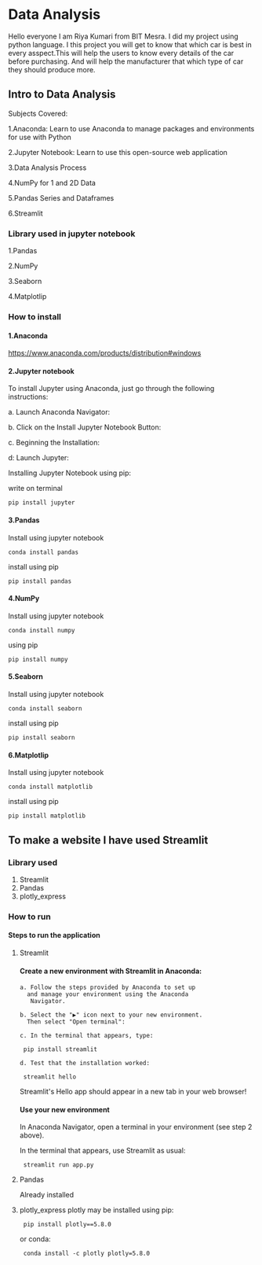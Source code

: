 
# Data Analysis
Hello everyone I am Riya Kumari from BIT Mesra.
I did my project using python language.
I this project you will get to know that which car is best 
in every asspect.This will help the users to know every 
details of the car before purchasing. And will help the 
manufacturer that which type of car they should produce 
more.

## Intro to Data Analysis
Subjects Covered:

1.Anaconda: Learn to use Anaconda to manage packages and environments for use with Python

2.Jupyter Notebook: Learn to use this open-source web application

3.Data Analysis Process

4.NumPy for 1 and 2D Data

5.Pandas Series and Dataframes

6.Streamlit

### Library used in jupyter notebook
1.Pandas

2.NumPy

3.Seaborn

4.Matplotlip

### How to install
#### 1.Anaconda
https://www.anaconda.com/products/distribution#windows

#### 2.Jupyter notebook

To install Jupyter using Anaconda, just go through 
  the following instructions:

  a. Launch Anaconda Navigator:

  b. Click on the Install Jupyter Notebook Button:

  c. Beginning the Installation:

  d: Launch Jupyter:

  Installing Jupyter Notebook using pip:

  write on terminal

    pip install jupyter

#### 3.Pandas
Install using jupyter notebook

    conda install pandas

install using pip

    pip install pandas

#### 4.NumPy
Install using jupyter notebook

    conda install numpy

using pip

    pip install numpy

#### 5.Seaborn
Install using jupyter notebook

    conda install seaborn

install using pip

    pip install seaborn

#### 6.Matplotlip
Install using jupyter notebook

    conda install matplotlib

install using pip
     
    pip install matplotlib

## To make a website I have used Streamlit

### Library used

1. Streamlit
2. Pandas
3. plotly_express

### How to run
#### Steps to run the application
1. Streamlit
      ####  Create a new environment with Streamlit in Anaconda:

       a. Follow the steps provided by Anaconda to set up
         and manage your environment using the Anaconda
          Navigator.

       b. Select the "▶" icon next to your new environment.
         Then select "Open terminal":

       c. In the terminal that appears, type:

        pip install streamlit

       d. Test that the installation worked:

        streamlit hello

      Streamlit's Hello app should appear in a new tab in your web browser!

    #### Use your new environment
    In Anaconda Navigator, open a terminal in your environment (see step 2 above).

    In the terminal that appears, use Streamlit as usual:

        streamlit run app.py
    
2. Pandas
    
    Already installed
    

3. plotly_express
    plotly may be installed using pip:

        pip install plotly==5.8.0
    or conda:

        conda install -c plotly plotly=5.8.0




   







